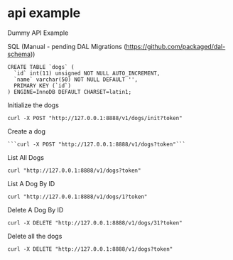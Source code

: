 # api example
Dummy API Example

SQL (Manual - pending DAL Migrations (https://github.com/packaged/dal-schema))
```
CREATE TABLE `dogs` (
  `id` int(11) unsigned NOT NULL AUTO_INCREMENT,
  `name` varchar(50) NOT NULL DEFAULT '',
  PRIMARY KEY (`id`)
) ENGINE=InnoDB DEFAULT CHARSET=latin1;

```


Initialize the dogs

```curl -X POST "http://127.0.0.1:8888/v1/dogs/init?token"```

Create a dog

    ```curl -X POST "http://127.0.0.1:8888/v1/dogs?token"```

List All Dogs

```curl "http://127.0.0.1:8888/v1/dogs?token"```

List A Dog By ID

```curl "http://127.0.0.1:8888/v1/dogs/1?token"```


Delete A Dog By ID

```curl -X DELETE "http://127.0.0.1:8888/v1/dogs/31?token"```

Delete all the dogs

```curl -X DELETE "http://127.0.0.1:8888/v1/dogs?token"```
